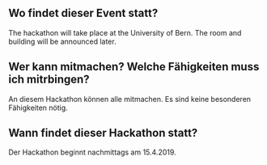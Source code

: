 ## Wo findet dieser Event statt?
The hackathon will take place at the University of Bern. The room and building will be announced later.

## Wer kann mitmachen? Welche Fähigkeiten muss ich mitrbingen?
An diesem Hackathon können alle mitmachen. Es sind keine besonderen Fähigkeiten nötig.

## Wann findet dieser Hackathon statt?
Der Hackathon beginnt nachmittags am 15.4.2019.